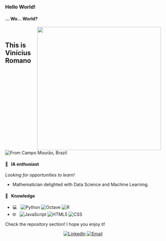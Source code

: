 ### Hello World!
#### ... Wo... World?

[<img align="right" width="400" src="https://github-readme-stats.vercel.app/api?username=romavini&show_icons=true"/>](https://github.com/romavini/)
<br />

## This is Vinícius Romano
![From Campo Mourão, Brazil](https://img.shields.io/badge/-From%20Campo%20Mourão,%20Paraná%20--%20Brazil-333333?style=flat&logo=brazil)

#### 🎯 &nbsp; IA enthusiast
*Looking for opportunities to learn!*
- Mathematician delighted with Data Science and Machine Learning.

#### 📌 &nbsp; Knowledge 

- 💻 &nbsp;
  ![Python](https://img.shields.io/badge/-Python-333333?style=flat&logo=python)
  ![Octave](https://img.shields.io/badge/-Matlab-333333?style=flat&logo=Octave)
  ![R](https://img.shields.io/badge/-R-333333?style=flat&logo=R)
- 🌐 &nbsp;
  ![JavaScript](https://img.shields.io/badge/-JavaScript-333333?style=flat&logo=JavaScript)
  ![HTML5](https://img.shields.io/badge/-HTML5-333333?style=flat&logo=HTML5)
  ![CSS](https://img.shields.io/badge/-CSS-333333?style=flat&logo=CSS3&logoColor=1572B6)
  
Check the repository section! I hope you enjoy it! <br>

<p align="center">
<a href="https://www.linkedin.com/in/romavini/"><img alt="LinkedIn" src="https://img.shields.io/badge/LinkedIn-Vinícius%20Romano-blue?style=flat-square&logo=linkedin"></a>
<a href="mailto:mdcdxcvi@gmail.com"><img alt="Email" src="https://img.shields.io/badge/Email-mdcdxcvi@gmail.com-blue?style=flat-square&logo=gmail"></a>
</p>
